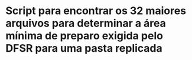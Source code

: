 # Script para encontrar os 32 maiores arquivos para determinar a área mínima de preparo exigida pelo DFSR para uma pasta replicada
